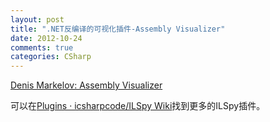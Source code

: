 ```yaml
---
layout: post
title: ".NET反编译的可视化插件-Assembly Visualizer"
date: 2012-10-24
comments: true
categories: CSharp
---
```

<a href="http://www.denismarkelov.com/p/assembly-visualizer.html">Denis Markelov: Assembly Visualizer</a><br /><blockquote></blockquote>可以在<a href="https://github.com/icsharpcode/ILSpy/wiki/Plugins">Plugins · icsharpcode/ILSpy Wiki</a>找到更多的ILSpy插件。<br /><blockquote></blockquote>